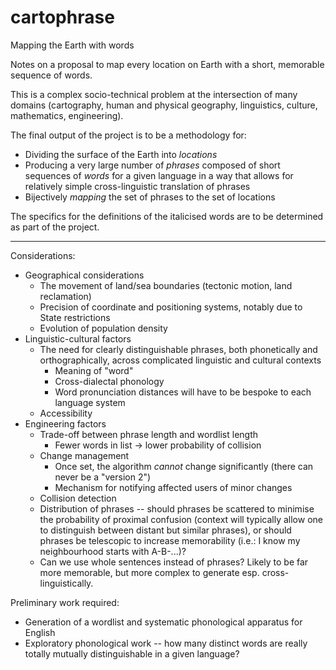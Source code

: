 # cartophrase
Mapping the Earth with words

Notes on a proposal to map every location on Earth with a short, memorable sequence of words.

This is a complex socio-technical problem at the intersection of many domains (cartography, human and physical geography, linguistics, culture, mathematics, engineering).

The final output of the project is to be a methodology for:

- Dividing the surface of the Earth into _locations_
- Producing a very large number of _phrases_ composed of short sequences of _words_ for a given language in a way that allows for relatively simple cross-linguistic translation of phrases
- Bijectively _mapping_ the set of phrases to the set of locations

The specifics for the definitions of the italicised words are to be determined as part of the project.

---

Considerations:

- Geographical considerations
  - The movement of land/sea boundaries (tectonic motion, land reclamation)
  - Precision of coordinate and positioning systems, notably due to State restrictions
  - Evolution of population density
- Linguistic-cultural factors
  - The need for clearly distinguishable phrases, both phonetically and orthographically, across complicated linguistic and cultural contexts
    - Meaning of "word"
    - Cross-dialectal phonology
    - Word pronunciation distances will have to be bespoke to each language system
  - Accessibility
- Engineering factors
  - Trade-off between phrase length and wordlist length
    - Fewer words in list -> lower probability of collision
  - Change management
    - Once set, the algorithm _cannot_ change significantly (there can never be a "version 2")
    - Mechanism for notifying affected users of minor changes
  - Collision detection
  - Distribution of phrases -- should phrases be scattered to minimise the probability of proximal confusion (context will typically allow one to distinguish between distant but similar phrases), or should phrases be telescopic to increase memorability (i.e.: I know my neighbourhood starts with A-B-...)?
  - Can we use whole sentences instead of phrases? Likely to be far more memorable, but more complex to generate esp. cross-linguistically.
 
Preliminary work required:

- Generation of a wordlist and systematic phonological apparatus for English
- Exploratory phonological work -- how many distinct words are really totally mutually distinguishable in a given language?
